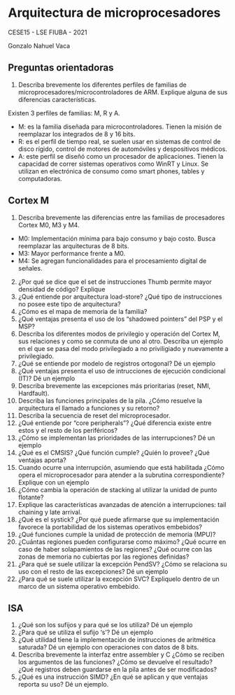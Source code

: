 # Arquitectura de microprocesadores

CESE15 - LSE FIUBA - 2021

Gonzalo Nahuel Vaca

## Preguntas orientadoras

1. Describa brevemente los diferentes perfiles de familias de microprocesadores/microcontroladores de ARM. Explique alguna de sus diferencias características.

Existen 3 perfiles de familias: M, R y A.

* M: es la familia diseñada para microcontroladores. Tienen la misión de reemplazar los integrados de 8 y 16 bits.
* R: es el perfil de tiempo real, se suelen usar en sistemas de control de disco rígido, control de motores de automóviles y despositivos médicos.
* A: este perfil se diseñó como un procesador de aplicaciones. Tienen la capacidad de correr sistemas operativos como WinRT y Linux. Se utilizan en electrónica de consumo como smart phones, tables y computadoras.

## Cortex M

1. Describa brevemente las diferencias entre las familias de procesadores Cortex M0, M3 y M4.

* M0: Implementación mínima para bajo consumo y bajo costo. Busca reemplazar las arquitecturas de 8 bits.
* M3: Mayor performance frente a M0.
* M4: Se agregan funcionalidades para el procesamiento digital de señales.

2. ¿Por qué se dice que el set de instrucciones Thumb permite mayor densidad de código? Explique
3. ¿Qué entiende por arquitectura load-store? ¿Qué tipo de instrucciones no posee este tipo de arquitectura?
4. ¿Cómo es el mapa de memoria de la familia?
5. ¿Qué ventajas presenta el uso de los “shadowed pointers” del PSP y el MSP?
6. Describa los diferentes modos de privilegio y operación del Cortex M, sus relaciones y como se conmuta de uno al otro. Describa un ejemplo en el que se pasa del modo privilegiado a no priviligiado y nuevamente a privilegiado.
7. ¿Qué se entiende por modelo de registros ortogonal? Dé un ejemplo
8. ¿Qué ventajas presenta el uso de intrucciones de ejecución condicional (IT)? Dé un ejemplo
9. Describa brevemente las excepciones más prioritarias (reset, NMI, Hardfault).
10. Describa las funciones principales de la pila. ¿Cómo resuelve la arquitectura el llamado a funciones y su retorno?
11. Describa la secuencia de reset del microprocesador.
12. ¿Qué entiende por “core peripherals”? ¿Qué diferencia existe entre estos y el resto de los periféricos?
13. ¿Cómo se implementan las prioridades de las interrupciones? Dé un ejemplo
14. ¿Qué es el CMSIS? ¿Qué función cumple? ¿Quién lo provee? ¿Qué ventajas aporta?
15. Cuando ocurre una interrupción, asumiendo que está habilitada ¿Cómo opera el microprocesador para atender a la subrutina correspondiente? Explique con un ejemplo
16. ¿Cómo cambia la operación de stacking al utilizar la unidad de punto flotante?
17. Explique las características avanzadas de atención a interrupciones: tail chaining y late arrival.
18. ¿Qué es el systick? ¿Por qué puede afirmarse que su implementación favorece la portabilidad de los sistemas operativos embebidos?
19. ¿Qué funciones cumple la unidad de protección de memoria (MPU)?
20. ¿Cuántas regiones pueden configurarse como máximo? ¿Qué ocurre en caso de haber solapamientos de las regiones? ¿Qué ocurre con las zonas de memoria no cubiertas por las regiones definidas?
21. ¿Para qué se suele utilizar la excepción PendSV? ¿Cómo se relaciona su uso con el resto de las excepciones? Dé un ejemplo
22. ¿Para qué se suele utilizar la excepción SVC? Expliquelo dentro de un marco de un
sistema operativo embebido.

## ISA

1. ¿Qué son los sufijos y para qué se los utiliza? Dé un ejemplo
2. ¿Para qué se utiliza el sufijo ‘s’? Dé un ejemplo
3. ¿Qué utilidad tiene la implementación de instrucciones de aritmética saturada? Dé un ejemplo con operaciones con datos de 8 bits.
4. Describa brevemente la interfaz entre assembler y C ¿Cómo se reciben los argumentos de las funciones? ¿Cómo se devuelve el resultado? ¿Qué registros deben guardarse en la pila antes de ser modificados?
5. ¿Qué es una instrucción SIMD? ¿En qué se aplican y que ventajas reporta su uso? Dé un ejemplo.